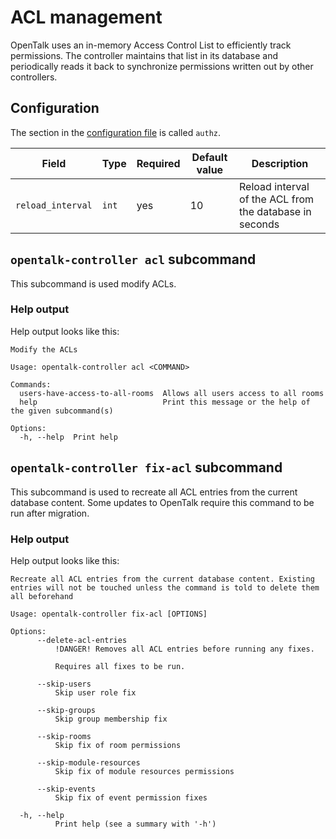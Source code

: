 # ACL management

OpenTalk uses an in-memory Access Control List to efficiently track permissions. The controller maintains that list in
its database and periodically reads it back to synchronize permissions written out by other controllers.

## Configuration

The section in the [configuration file](../core/configuration.md) is called `authz`.

| Field             | Type  | Required | Default value | Description                                             |
| ----------------- | ----- | -------- | ------------- | ------------------------------------------------------- |
| `reload_interval` | `int` | yes      | 10            | Reload interval of the ACL from the database in seconds |

## `opentalk-controller acl` subcommand

This subcommand is used modify ACLs.

### Help output

Help output looks like this:

<!-- begin:fromfile:cli-usage/opentalk-controller-acl-help.md -->

```text
Modify the ACLs

Usage: opentalk-controller acl <COMMAND>

Commands:
  users-have-access-to-all-rooms  Allows all users access to all rooms
  help                            Print this message or the help of the given subcommand(s)

Options:
  -h, --help  Print help
```

<!-- end:fromfile:cli-usage/opentalk-controller-acl-help.md -->

## `opentalk-controller fix-acl` subcommand

This subcommand is used to recreate all ACL entries from the current database content. Some updates to OpenTalk require
this command to be run after migration.

### Help output

Help output looks like this:

<!-- begin:fromfile:cli-usage/opentalk-controller-fix-acl-help.md -->

```text
Recreate all ACL entries from the current database content. Existing entries will not be touched unless the command is told to delete them all beforehand

Usage: opentalk-controller fix-acl [OPTIONS]

Options:
      --delete-acl-entries
          !DANGER! Removes all ACL entries before running any fixes.

          Requires all fixes to be run.

      --skip-users
          Skip user role fix

      --skip-groups
          Skip group membership fix

      --skip-rooms
          Skip fix of room permissions

      --skip-module-resources
          Skip fix of module resources permissions

      --skip-events
          Skip fix of event permission fixes

  -h, --help
          Print help (see a summary with '-h')
```

<!-- end:fromfile:cli-usage/opentalk-controller-fix-acl-help.md -->
